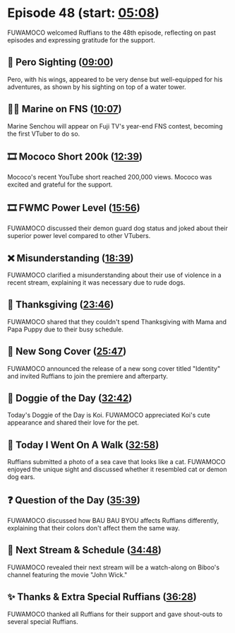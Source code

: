# Episode 48 (start: [05:08](https://youtu.be/fRytzbbNoCo?t=05m08s))

FUWAMOCO welcomed Ruffians to the 48th episode, reflecting on past episodes and expressing gratitude for the support.

## 👀 Pero Sighting ([09:00](https://youtu.be/fRytzbbNoCo?t=09m00s))

Pero, with his wings, appeared to be very dense but well-equipped for his adventures, as shown by his sighting on top of a water tower.

## 🏴‍☠️ Marine on FNS ([10:07](https://youtu.be/fRytzbbNoCo?t=10m07s))

Marine Senchou will appear on Fuji TV's year-end FNS contest, becoming the first VTuber to do so.

## 🎞️ Mococo Short 200k ([12:39](https://youtu.be/fRytzbbNoCo?t=12m39s))

Mococo's recent YouTube short reached 200,000 views. Mococo was excited and grateful for the support.

## 🎞️ FWMC Power Level ([15:56](https://youtu.be/fRytzbbNoCo?t=15m56s))

FUWAMOCO discussed their demon guard dog status and joked about their superior power level compared to other VTubers.

## ❌ Misunderstanding ([18:39](https://youtu.be/fRytzbbNoCo?t=18m39s))

FUWAMOCO clarified a misunderstanding about their use of violence in a recent stream, explaining it was necessary due to rude dogs.

## 🦃 Thanksgiving ([23:46](https://youtu.be/fRytzbbNoCo?t=23m46s))

FUWAMOCO shared that they couldn't spend Thanksgiving with Mama and Papa Puppy due to their busy schedule.

## 🎤 New Song Cover ([25:47](https://youtu.be/fRytzbbNoCo?t=25m47s))

FUWAMOCO announced the release of a new song cover titled "Identity" and invited Ruffians to join the premiere and afterparty.

## 🐶 Doggie of the Day ([32:42](https://youtu.be/fRytzbbNoCo?t=32m42s))

Today's Doggie of the Day is Koi. FUWAMOCO appreciated Koi's cute appearance and shared their love for the pet.

## 🚶 Today I Went On A Walk ([32:58](https://youtu.be/fRytzbbNoCo?t=32m58s))

Ruffians submitted a photo of a sea cave that looks like a cat. FUWAMOCO enjoyed the unique sight and discussed whether it resembled cat or demon dog ears.

## ❓ Question of the Day ([35:39](https://youtu.be/fRytzbbNoCo?t=35m39s))

FUWAMOCO discussed how BAU BAU BYOU affects Ruffians differently, explaining that their colors don't affect them the same way.

## 📅 Next Stream & Schedule ([34:48](https://youtu.be/fRytzbbNoCo?t=34m48s))

FUWAMOCO revealed their next stream will be a watch-along on Biboo's channel featuring the movie "John Wick."

## ✨ Thanks & Extra Special Ruffians ([36:28](https://youtu.be/fRytzbbNoCo?t=36m28s))

FUWAMOCO thanked all Ruffians for their support and gave shout-outs to several special Ruffians.
